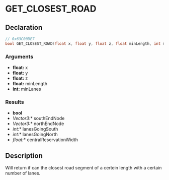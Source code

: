 # GET_CLOSEST_ROAD

## Declaration
```cpp
// 0x63C00DE7
bool GET_CLOSEST_ROAD(float x, float y, float z, float minLength, int minLanes, Vector3* southEndNode, Vector3* northEndNode, int* lanesGoingSouth, int* lanesGoingNorth, float* centralReservationWidth);
```

### Arguments
- **float:** x
- **float:** y
- **float:** z
- **float:** minLength
- **int:** minLanes

### Results
- **bool**
- **Vector3*:** southEndNode
- **Vector3*:** northEndNode
- **int*:** lanesGoingSouth
- **int*:** lanesGoingNorth
- **float*:** centralReservationWidth

## Description
Will return if can the closest road segment of a certein length with a certain number of lanes.